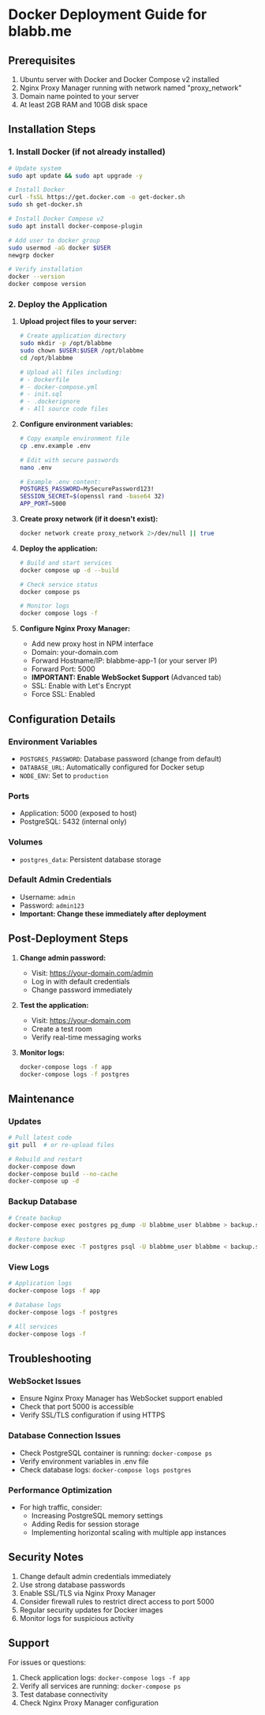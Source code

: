# Docker Deployment Guide for blabb.me

## Prerequisites

1. Ubuntu server with Docker and Docker Compose v2 installed
2. Nginx Proxy Manager running with network named "proxy_network"
3. Domain name pointed to your server
4. At least 2GB RAM and 10GB disk space

## Installation Steps

### 1. Install Docker (if not already installed)
```bash
# Update system
sudo apt update && sudo apt upgrade -y

# Install Docker
curl -fsSL https://get.docker.com -o get-docker.sh
sudo sh get-docker.sh

# Install Docker Compose v2
sudo apt install docker-compose-plugin

# Add user to docker group
sudo usermod -aG docker $USER
newgrp docker

# Verify installation
docker --version
docker compose version
```

### 2. Deploy the Application

1. **Upload project files to your server:**
   ```bash
   # Create application directory
   sudo mkdir -p /opt/blabbme
   sudo chown $USER:$USER /opt/blabbme
   cd /opt/blabbme
   
   # Upload all files including:
   # - Dockerfile
   # - docker-compose.yml
   # - init.sql
   # - .dockerignore
   # - All source code files
   ```

2. **Configure environment variables:**
   ```bash
   # Copy example environment file
   cp .env.example .env
   
   # Edit with secure passwords
   nano .env
   
   # Example .env content:
   POSTGRES_PASSWORD=MySecurePassword123!
   SESSION_SECRET=$(openssl rand -base64 32)
   APP_PORT=5000
   ```

3. **Create proxy network (if it doesn't exist):**
   ```bash
   docker network create proxy_network 2>/dev/null || true
   ```

4. **Deploy the application:**
   ```bash
   # Build and start services
   docker compose up -d --build
   
   # Check service status
   docker compose ps
   
   # Monitor logs
   docker compose logs -f
   ```

5. **Configure Nginx Proxy Manager:**
   - Add new proxy host in NPM interface
   - Domain: your-domain.com
   - Forward Hostname/IP: blabbme-app-1 (or your server IP)
   - Forward Port: 5000
   - **IMPORTANT: Enable WebSocket Support** (Advanced tab)
   - SSL: Enable with Let's Encrypt
   - Force SSL: Enabled

## Configuration Details

### Environment Variables
- `POSTGRES_PASSWORD`: Database password (change from default)
- `DATABASE_URL`: Automatically configured for Docker setup
- `NODE_ENV`: Set to `production`

### Ports
- Application: 5000 (exposed to host)
- PostgreSQL: 5432 (internal only)

### Volumes
- `postgres_data`: Persistent database storage

### Default Admin Credentials
- Username: `admin`
- Password: `admin123`
- **Important: Change these immediately after deployment**

## Post-Deployment Steps

1. **Change admin password:**
   - Visit: https://your-domain.com/admin
   - Log in with default credentials
   - Change password immediately

2. **Test the application:**
   - Visit: https://your-domain.com
   - Create a test room
   - Verify real-time messaging works

3. **Monitor logs:**
   ```bash
   docker-compose logs -f app
   docker-compose logs -f postgres
   ```

## Maintenance

### Updates
```bash
# Pull latest code
git pull  # or re-upload files

# Rebuild and restart
docker-compose down
docker-compose build --no-cache
docker-compose up -d
```

### Backup Database
```bash
# Create backup
docker-compose exec postgres pg_dump -U blabbme_user blabbme > backup.sql

# Restore backup
docker-compose exec -T postgres psql -U blabbme_user blabbme < backup.sql
```

### View Logs
```bash
# Application logs
docker-compose logs -f app

# Database logs
docker-compose logs -f postgres

# All services
docker-compose logs -f
```

## Troubleshooting

### WebSocket Issues
- Ensure Nginx Proxy Manager has WebSocket support enabled
- Check that port 5000 is accessible
- Verify SSL/TLS configuration if using HTTPS

### Database Connection Issues
- Check PostgreSQL container is running: `docker-compose ps`
- Verify environment variables in .env file
- Check database logs: `docker-compose logs postgres`

### Performance Optimization
- For high traffic, consider:
  - Increasing PostgreSQL memory settings
  - Adding Redis for session storage
  - Implementing horizontal scaling with multiple app instances

## Security Notes

1. Change default admin credentials immediately
2. Use strong database passwords
3. Enable SSL/TLS via Nginx Proxy Manager
4. Consider firewall rules to restrict direct access to port 5000
5. Regular security updates for Docker images
6. Monitor logs for suspicious activity

## Support

For issues or questions:
1. Check application logs: `docker-compose logs -f app`
2. Verify all services are running: `docker-compose ps`
3. Test database connectivity
4. Check Nginx Proxy Manager configuration